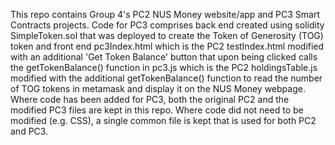 This repo contains Group 4's PC2 NUS Money website/app and PC3 Smart Contracts projects.  Code for PC3 comprises back end created using solidity SimpleToken.sol that was deployed to create the Token of Generosity (TOG) token and front end pc3Index.html which is the PC2 testIndex.html modified with an additional 'Get Token Balance' button that upon being clicked calls the getTokenBalance() function in pc3.js which is the PC2 holdingsTable.js modified with the additional getTokenBalance() function to read the number of TOG tokens in metamask and display it on the NUS Money webpage.  Where code has been added for PC3, both the original PC2 and the modified PC3 files are kept in this repo.  Where code did not need to be modified (e.g. CSS), a single common file is kept that is used for both PC2 and PC3.

